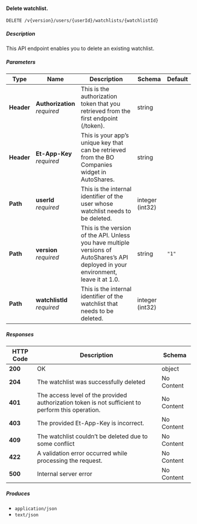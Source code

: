 
<a name="watchlists_deletewatchlist"></a>
#### Delete watchlist.
```
DELETE /v{version}/users/{userId}/watchlists/{watchlistId}
```


##### Description
This API endpoint enables you to delete an existing watchlist.


##### Parameters

|Type|Name|Description|Schema|Default|
|---|---|---|---|---|
|**Header**|**Authorization**  <br>*required*|This is the authorization token that you retrieved from the first endpoint (/token).|string||
|**Header**|**Et-App-Key**  <br>*required*|This is your app’s unique key that can be retrieved from the BO Companies widget in AutoShares.|string||
|**Path**|**userId**  <br>*required*|This is the internal identifier of the user whose watchlist needs to be deleted.|integer (int32)||
|**Path**|**version**  <br>*required*|This is the version of the API. Unless you have multiple versions of AutoShares’s API deployed in your environment, leave it at 1.0.|string|`"1"`|
|**Path**|**watchlistId**  <br>*required*|This is the internal identifier of the watchlist that needs to be deleted.|integer (int32)||


##### Responses

|HTTP Code|Description|Schema|
|---|---|---|
|**200**|OK|object|
|**204**|The watchlist was successfully deleted|No Content|
|**401**|The access level of the provided authorization token is not sufficient to perform this operation.|No Content|
|**403**|The provided Et-App-Key is incorrect.|No Content|
|**409**|The watchlist couldn’t be deleted due to some conflict|No Content|
|**422**|A validation error occurred while processing the request.|No Content|
|**500**|Internal server error|No Content|


##### Produces

* `application/json`
* `text/json`



